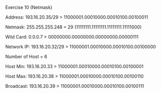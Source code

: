 Exercise 10 (Netmask)

Address: 193.16.20.35/29 > 11000001.00010000.00010100.00100011

Netmask: 255.255.255.248 = 29 (11111111.11111111.11111111.11111000)

Wild Card: 0.0.0.7 > 00000000.00000000.00000000.00000111

Network IP: 193.16.20.32/29 > 11000001.00010000.00010100.00100000

Number of Host = 6

Host Min: 193.16.20.33 > 11000001.00010000.00010100.00100001

Host Max: 193.16.20.38 > 11000001.00010000.00010100.00100110

Broadcast: 193.16.20.39 > 11000001.00010000.00010100.00100111
